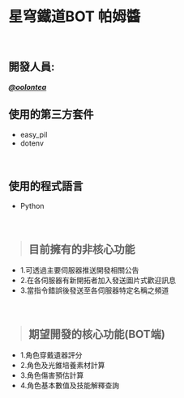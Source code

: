 **星穹鐵道BOT  帕姆醬**
===  
<br>

## 開發人員:
***[@oolontea](https://github.com/OolongTeaOWO)***
<br>

使用的第三方套件
---
* easy_pil
* dotenv  
<br>

使用的程式語言
---
* Python  
<br>

> ## 目前擁有的非核心功能
* 1.可透過主要伺服器推送開發相關公告
* 2.在各伺服器有新開拓者加入發送圖片式歡迎訊息
* 3.當指令錯誤後發送至各伺服器特定名稱之頻道
<br>

> ## 期望開發的核心功能(BOT端)
* 1.角色穿戴遺器評分
* 2.角色及光錐培養素材計算
* 3.角色傷害預估計算
* 4.角色基本數值及技能解釋查詢
